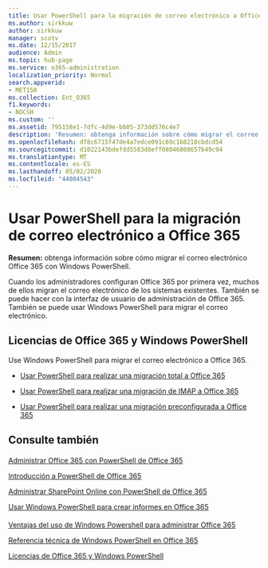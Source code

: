 ```yaml
---
title: Usar PowerShell para la migración de correo electrónico a Office 365
ms.author: sirkkuw
author: sirkkuw
manager: scotv
ms.date: 12/15/2017
audience: Admin
ms.topic: hub-page
ms.service: o365-administration
localization_priority: Normal
search.appverid:
- MET150
ms.collection: Ent_O365
f1.keywords:
- NOCSH
ms.custom: ''
ms.assetid: 795158e1-7dfc-4d9e-b805-373dd576c4e7
description: 'Resumen: obtenga información sobre cómo migrar el correo electrónico Office 365 con Windows PowerShell.'
ms.openlocfilehash: df8c6715f47de4a7edce091c69c1b8218cbdcd54
ms.sourcegitcommit: d1022143bdefdd5583d8eff08046808657b49c94
ms.translationtype: MT
ms.contentlocale: es-ES
ms.lasthandoff: 05/02/2020
ms.locfileid: "44004543"
---
```

# <a name="use-powershell-for-email-migration-to-office-365"></a>Usar PowerShell para la migración de correo electrónico a Office 365

 **Resumen:** obtenga información sobre cómo migrar el correo electrónico Office 365 con Windows PowerShell.
  
Cuando los administradores configuran Office 365 por primera vez, muchos de ellos migran el correo electrónico de los sistemas existentes. También se puede hacer con la interfaz de usuario de administración de Office 365. También se puede usar Windows PowerShell para migrar el correo electrónico.
  
## <a name="office-365-licensing-and-windows-powershell"></a>Licencias de Office 365 y Windows PowerShell

Use Windows PowerShell para migrar el correo electrónico a Office 365. 
  
- [Usar PowerShell para realizar una migración total a Office 365](use-powershell-to-perform-a-cutover-migration-to-office-365.md)
    
- [Usar PowerShell para realizar una migración de IMAP a Office 365](use-powershell-to-perform-an-imap-migration-to-office-365.md)
    
- [Usar PowerShell para realizar una migración preconfigurada a Office 365](use-powershell-to-perform-a-staged-migration-to-office-365.md)
    
## <a name="see-also"></a>Consulte también

#### 

[Administrar Office 365 con PowerShell de Office 365](manage-office-365-with-office-365-powershell.md)
  
[Introducción a PowerShell de Office 365](getting-started-with-office-365-powershell.md)
  
[Administrar SharePoint Online con PowerShell de Office 365](manage-sharepoint-online-with-office-365-powershell.md)
  
[Usar Windows PowerShell para crear informes en Office 365](use-windows-powershell-to-create-reports-in-office-365.md)
#### 

[Ventajas del uso de Windows Powershell para administrar Office 365](https://technet.microsoft.com/library/15144a50-453e-4cd5-befd-bc6736697967.aspx)
  
[Referencia técnica de Windows PowerShell en Office 365](https://technet.microsoft.com/library/10d5c66a-7579-4319-aaa5-7a5e21d49cea.aspx)
  
[Licencias de Office 365 y Windows PowerShell](https://technet.microsoft.com/library/6ca0e430-f7ba-4184-becf-14c6c5c8dde5.aspx)

